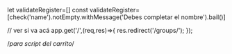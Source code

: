 let validateRegister=[]
const validateRegister=[check('name').notEmpty.withMessage('Debes completar el nombre').bail()]

// ver si va acá
app.get('/',(req,res)=>{
    res.redirect('/groups/');
});





/*para script del carrito*/
<script> 
    // Variables
        const baseDeDatos = [
            {
                id: 1,
                nombre: 'Patata',
                precio: 1,
                imagen: 'patata.jpg'
            },
            {
                id: 2,
                nombre: 'Cebolla',
                precio: 1.2,
                imagen: 'cebolla.jpg'
            },
            {
                id: 3,
                nombre: 'Calabacin',
                precio: 2.1,
                imagen: 'calabacin.jpg'
            },
            {
                id: 4,
                nombre: 'Fresas',
                precio: 0.6,
                imagen: 'fresas.jpg'
            }
        
        ];
        
        let carrito = [];
        let total = 0;
        const DOMitems = document.querySelector('#items');
        const DOMcarrito = document.querySelector('#carrito');
        const DOMtotal = document.querySelector('#total');
        const DOMbotonVaciar = document.querySelector('#boton-vaciar');
        
        // Funciones
        
        /**
         * Dibuja todos los productos a partir de la base de datos. No confundir con el carrito
         */
        function renderizarProductos() {
            baseDeDatos.forEach((info) => {
                // Estructura
                const miNodo = document.createElement('div');
                miNodo.classList.add('card', 'col-sm-4');
                // Body
                const miNodoCardBody = document.createElement('div');
                miNodoCardBody.classList.add('card-body');
                // Titulo
                const miNodoTitle = document.createElement('h5');
                miNodoTitle.classList.add('card-title');
                miNodoTitle.textContent = info.nombre;
                // Imagen
                const miNodoImagen = document.createElement('img');
                miNodoImagen.classList.add('img-fluid');
                miNodoImagen.setAttribute('src', info.imagen);
                // Precio
                const miNodoPrecio = document.createElement('p');
                miNodoPrecio.classList.add('card-text');
                miNodoPrecio.textContent = info.precio + '€';
                // Boton 
                const miNodoBoton = document.createElement('button');
                miNodoBoton.classList.add('btn', 'btn-primary');
                miNodoBoton.textContent = '+';
                miNodoBoton.setAttribute('marcador', info.id);
                miNodoBoton.addEventListener('click', anyadirProductoAlCarrito);
                // Insertamos
                miNodoCardBody.appendChild(miNodoImagen);
                miNodoCardBody.appendChild(miNodoTitle);
                miNodoCardBody.appendChild(miNodoPrecio);
                miNodoCardBody.appendChild(miNodoBoton);
                miNodo.appendChild(miNodoCardBody);
                DOMitems.appendChild(miNodo);
            });
        }
        
        /**
         * Evento para añadir un producto al carrito de la compra
         */
        function anyadirProductoAlCarrito(evento) {
            // Anyadimos el Nodo a nuestro carrito
            carrito.push(evento.target.getAttribute('marcador'))
            // Calculo el total
            calcularTotal();
            // Actualizamos el carrito 
            renderizarCarrito();
        
        }
        
        /**
         * Dibuja todos los productos guardados en el carrito
         */
        function renderizarCarrito() {
            // Vaciamos todo el html
            DOMcarrito.textContent = '';
            // Quitamos los duplicados
            const carritoSinDuplicados = [...new Set(carrito)];
            // Generamos los Nodos a partir de carrito
            carritoSinDuplicados.forEach((item) => {
                // Obtenemos el item que necesitamos de la variable base de datos
                const miItem = baseDeDatos.filter((itemBaseDatos) => {
                    // ¿Coincide las id? Solo puede existir un caso
                    return itemBaseDatos.id === parseInt(item);
                });
                // Cuenta el número de veces que se repite el producto
                const numeroUnidadesItem = carrito.reduce((total, itemId) => {
                    // ¿Coincide las id? Incremento el contador, en caso contrario no mantengo
                    return itemId === item ? total += 1 : total;
                }, 0);
                // Creamos el nodo del item del carrito
                const miNodo = document.createElement('li');
                miNodo.classList.add('list-group-item', 'text-right', 'mx-2');
                miNodo.textContent = `${numeroUnidadesItem} x ${miItem[0].nombre} - ${miItem[0].precio}€`;
                // Boton de borrar
                const miBoton = document.createElement('button');
                miBoton.classList.add('btn', 'btn-danger', 'mx-5');
                miBoton.textContent = 'X';
                miBoton.style.marginLeft = '1rem';
                miBoton.dataset.item = item;
                miBoton.addEventListener('click', borrarItemCarrito);
                // Mezclamos nodos
                miNodo.appendChild(miBoton);
                DOMcarrito.appendChild(miNodo);
            });
        }
        
        /**
         * Evento para borrar un elemento del carrito
         */
        function borrarItemCarrito(evento) {
            // Obtenemos el producto ID que hay en el boton pulsado
            const id = evento.target.dataset.item;
            // Borramos todos los productos
            carrito = carrito.filter((carritoId) => {
                return carritoId !== id;
            });
            // volvemos a renderizar
            renderizarCarrito();
            // Calculamos de nuevo el precio
            calcularTotal();
        }
        
        /**
         * Calcula el precio total teniendo en cuenta los productos repetidos
         */
        function calcularTotal() {
            // Limpiamos precio anterior
            total = 0;
            // Recorremos el array del carrito
            carrito.forEach((item) => {
                // De cada elemento obtenemos su precio
                const miItem = baseDeDatos.filter((itemBaseDatos) => {
                    return itemBaseDatos.id === parseInt(item);
                });
                total = total + miItem[0].precio;
            });
            // Renderizamos el precio en el HTML
            DOMtotal.textContent = total.toFixed(2);
        }
        
        /**
         * Varia el carrito y vuelve a dibujarlo
         */
        function vaciarCarrito() {
            // Limpiamos los productos guardados
            carrito = [];
            // Renderizamos los cambios
            renderizarCarrito();
            calcularTotal();
        }
        
        // Eventos
        DOMbotonVaciar.addEventListener('click', vaciarCarrito);
        
        // Inicio
        renderizarProductos();
        </script>